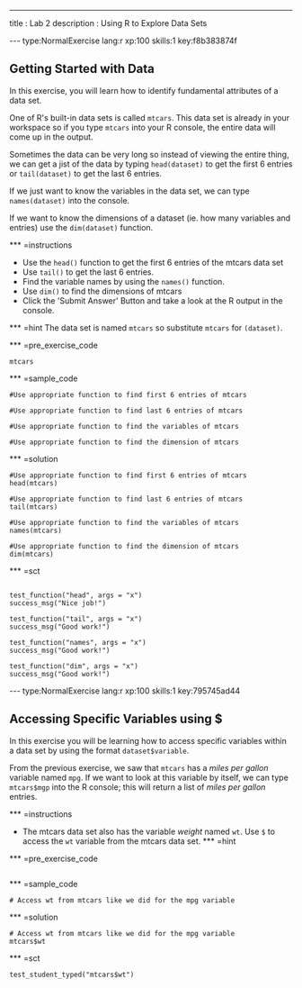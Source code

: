 ---
title       : Lab 2
description : Using R to Explore Data Sets

--- type:NormalExercise lang:r xp:100 skills:1 key:f8b383874f
## Getting Started with Data

In this exercise, you will learn how to identify fundamental attributes of a data set.

One of R's built-in data sets is called `mtcars`. This data set is already in your workspace so if you type  `mtcars` into your R console, the entire data will come up in the output.

Sometimes the data can be very long so instead of viewing the entire thing, we can get a jist of the data by typing `head(dataset)` to get the first 6 entries or `tail(dataset)` to get the last 6 entries. 

If we just want to know the variables in the data set, we can type `names(dataset)` into the console.

If we want to know the dimensions of a dataset (ie. how many variables and entries) use the `dim(dataset)` function.

*** =instructions
- Use the `head()` function to get the first 6 entries of the mtcars data set
- Use `tail()` to get the last 6 entries.
- Find the variable names by using the `names()` function.
- Use `dim()` to find the dimensions of mtcars
- Click the 'Submit Answer' Button and take a look at the R output in the console.


*** =hint
The data set is named `mtcars` so substitute `mtcars` for `(dataset)`.

*** =pre_exercise_code
```{r}
mtcars
```

*** =sample_code
```{r}
#Use appropriate function to find first 6 entries of mtcars

#Use appropriate function to find last 6 entries of mtcars

#Use appropriate function to find the variables of mtcars

#Use appropriate function to find the dimension of mtcars
```

*** =solution
```{r}
#Use appropriate function to find first 6 entries of mtcars
head(mtcars)

#Use appropriate function to find last 6 entries of mtcars
tail(mtcars)

#Use appropriate function to find the variables of mtcars
names(mtcars)

#Use appropriate function to find the dimension of mtcars
dim(mtcars)
```

*** =sct
```{r}

test_function("head", args = "x")
success_msg("Nice job!")

test_function("tail", args = "x")
success_msg("Good work!")

test_function("names", args = "x")
success_msg("Good work!")

test_function("dim", args = "x")
success_msg("Good work!")
```




--- type:NormalExercise lang:r xp:100 skills:1 key:795745ad44
## Accessing Specific Variables  using $

In this exercise you will be learning how to access specific variables within a data set by using the format `dataset$variable`.

From the previous exercise, we saw that `mtcars` has a *miles per gallon* variable named `mpg`. If we want to look at this variable by itself, we can type `mtcars$mgp` into the R console; this will return a list of *miles per gallon* entries. 


*** =instructions
- The mtcars data set also has the variable *weight* named `wt`. Use `$` to access the `wt` variable from the mtcars data set.
*** =hint

*** =pre_exercise_code
```{r}

```

*** =sample_code
```{r}
# Access wt from mtcars like we did for the mpg variable
```

*** =solution
```{r}
# Access wt from mtcars like we did for the mpg variable
mtcars$wt
```

*** =sct
```{r}
test_student_typed("mtcars$wt")
```
